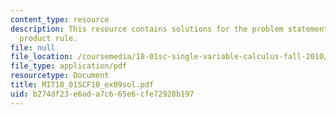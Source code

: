 ```yaml
---
content_type: resource
description: This resource contains solutions for the problem statements related to
  product rule.
file: null
file_location: /coursemedia/18-01sc-single-variable-calculus-fall-2010/b274df23e6ada7c665e6cfe72928b197_MIT18_01SCF10_ex09sol.pdf
file_type: application/pdf
resourcetype: Document
title: MIT18_01SCF10_ex09sol.pdf
uid: b274df23-e6ad-a7c6-65e6-cfe72928b197
---
```

